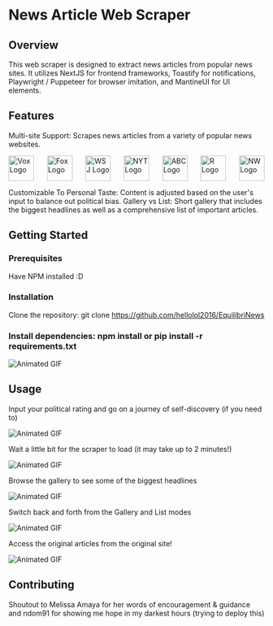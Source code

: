 # News Article Web Scraper
## Overview
This web scraper is designed to extract news articles from popular news sites. It utilizes NextJS for frontend frameworks, Toastify for notifications, Playwright / Puppeteer for browser imitation, and MantineUI for UI elements.

## Features
Multi-site Support: Scrapes news articles from a variety of popular news websites.

<div style="display: flex; justify-content: space-between;">
    <img src="https://cdn.vox-cdn.com/thumbor/fjx9AlBgNzbugF_DJEptMX3a-kE=/1400x1400/filters:format(jpeg)/cdn.vox-cdn.com/uploads/chorus_asset/file/20058266/vox_logo_4x3.jpg" alt="Vox Logo" width="50px">
    <img src="https://upload.wikimedia.org/wikipedia/commons/thumb/6/67/Fox_News_Channel_logo.svg/768px-Fox_News_Channel_logo.svg.png" alt="Fox Logo" width="50px">
    <img src="https://100r.org/media/2020/05/WSJ-logo.jpg" alt="WSJ Logo" width="50px">
    <img src="https://lh4.googleusercontent.com/rAu6Oi1vFIlx747JxosPs9qs3vd08vqU49L1eLWojiWrIIAj5xDEcdSwYS_AeGLwSGR6HmWnkeKk7DZJN3oReVQOop8b7q29kzkC3DEAS3XRtv828wTac8OPlPsdQwgOwd573PaF" alt="NYT Logo" width="50px">
    <img src="https://upload.wikimedia.org/wikipedia/commons/2/2f/ABC-2021-LOGO.svg" alt="ABC Logo" width="50px">
    <img src="https://encrypted-tbn0.gstatic.com/images?q=tbn:ANd9GcQQIqAQRzGBqSTYg8LliaoEqsON1cm0Ps7lsA&usqp=CAU" alt="R Logo" width="50px">
    <img src="https://yt3.googleusercontent.com/fXgXYq-vfZapJMvkRQ2k6L1vj4Zd2J97zKXlsc6G95LdIyfH3PI8o-QPreIbPOkEE0B63i1vNdU=s900-c-k-c0x00ffffff-no-rj" alt="NW Logo" width="50px">
</div>

Customizable To Personal Taste: Content is adjusted based on the user's input to balance out political bias.
Gallery vs List: Short gallery that includes the biggest headlines as well as a comprehensive list of important articles.
## Getting Started
### Prerequisites
Have NPM installed :D
### Installation
Clone the repository: git clone https://github.com/hellolol2016/EquilibriNews

### Install dependencies: npm install or pip install -r requirements.txt

![Animated GIF](https://s13.gifyu.com/images/S0i1A.gif)

## Usage
Input your political rating and go on a journey of self-discovery (if you need to)

![Animated GIF](https://s13.gifyu.com/images/S0i1X.gif)


Wait a little bit for the scraper to load (it may take up to 2 minutes!)

![Animated GIF](https://s13.gifyu.com/images/S0iAL.gif)

Browse the gallery to see some of the biggest headlines

![Animated GIF](https://s13.gifyu.com/images/S0iA3.gif)

Switch back and forth from the Gallery and List modes

![Animated GIF](https://s13.gifyu.com/images/S0iA8.gif)

Access the original articles from the original site!

![Animated GIF](https://s13.gifyu.com/images/S0iOp.gif)

## Contributing
Shoutout to Melissa Amaya for her words of encouragement & guidance and ndom91 for showing me hope in my darkest hours (trying to deploy this)
